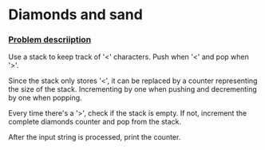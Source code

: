 # Diamonds and sand

### [Problem descriiption](https://www.beecrowd.com.br/judge/en/problems/view/1069)

Use a stack to keep track of '<' characters. Push when '<' and pop when '>'.

Since the stack only stores '<', it can be replaced by a counter representing the size of the stack. Incrementing by one when pushing and decrementing by one when popping.

Every time there's a '>', check if the stack is empty. If not, increment the complete diamonds counter and pop from the stack.

After the input string is processed, print the counter.